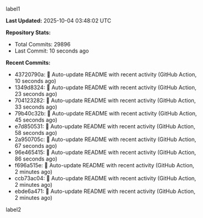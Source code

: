
label1 
<!-- ACTIVITY_START -->
**Last Updated:** 2025-10-04 03:48:02 UTC

**Repository Stats:**
- Total Commits: 29896
- Last Commit: 10 seconds ago

**Recent Commits:**
- 43720790a: 🤖 Auto-update README with recent activity (GitHub Action, 10 seconds ago)
- 1349d8324: 🤖 Auto-update README with recent activity (GitHub Action, 23 seconds ago)
- 704123282: 🤖 Auto-update README with recent activity (GitHub Action, 33 seconds ago)
- 79b40c32b: 🤖 Auto-update README with recent activity (GitHub Action, 45 seconds ago)
- e7d850531: 🤖 Auto-update README with recent activity (GitHub Action, 58 seconds ago)
- 2a950705c: 🤖 Auto-update README with recent activity (GitHub Action, 67 seconds ago)
- 96e465415: 🤖 Auto-update README with recent activity (GitHub Action, 86 seconds ago)
- f696a515e: 🤖 Auto-update README with recent activity (GitHub Action, 2 minutes ago)
- ccb73ac04: 🤖 Auto-update README with recent activity (GitHub Action, 2 minutes ago)
- ebde6a471: 🤖 Auto-update README with recent activity (GitHub Action, 2 minutes ago)
<!-- ACTIVITY_END -->

label2
